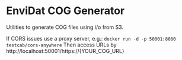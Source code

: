 # EnviDat COG Generator

Utilities to generate COG files using i/o from S3.

If CORS issues use a proxy server, e.g.:
`docker run -d -p 50001:8080 testcab/cors-anywhere`
Then access URLs by http://localhost:50001/https://{YOUR_COG_URL}
